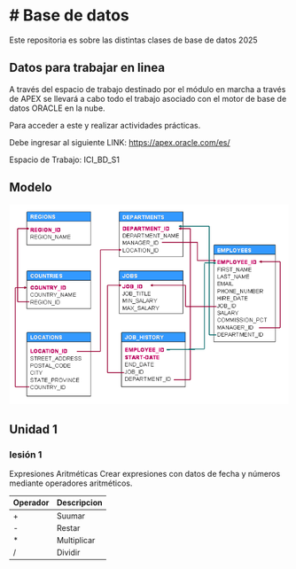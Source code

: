 
# # Base de datos

Este repositoria es sobre las distintas clases de base de datos 2025

## Datos para trabajar en linea

A través del espacio de trabajo destinado por el módulo en marcha a través de APEX se llevará a cabo todo el trabajo asociado con el motor de base de datos ORACLE en la nube.

Para acceder a este y realizar actividades prácticas. 

Debe ingresar al siguiente LINK: https://apex.oracle.com/es/

Espacio de Trabajo: ICI_BD_S1


## Modelo 

![Modelo](https://github.com/iDvmian/Base-de-datos/blob/main/Screenshots/modeloHR.png)

## Unidad 1

### lesión 1
   Expresiones Aritméticas
   Crear expresiones con datos de fecha y números mediante operadores aritméticos.
   

   | Operador | Descripcion |
|-----------|-----------|
| +   | Suumar |
| -   | Restar   |
| *   | Multiplicar  |
| /   | Dividir  |


